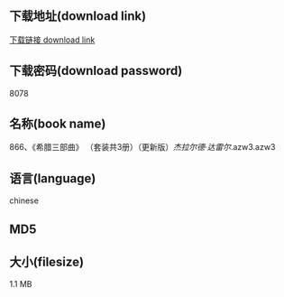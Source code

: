 ## 下载地址(download link)
[下载链接 download link](https://tutu365.netlify.app/?s=866%E3%80%81%E3%80%8A%E5%B8%8C%E8%85%8A%E4%B8%89%E9%83%A8%E6%9B%B2%E3%80%8B+%EF%BC%88%E5%A5%97%E8%A3%85%E5%85%B13%E5%86%8C%EF%BC%89%EF%BC%88%E6%9B%B4%E6%96%B0%E7%89%88%EF%BC%89_%E6%9D%B0%E6%8B%89%E5%B0%94%E5%BE%B7%C2%B7%E8%BE%BE%E9%9B%B7%E5%B0%94_.azw3)

## 下载密码(download password)
8078

## 名称(book name)
866、《希腊三部曲》 （套装共3册）（更新版）_杰拉尔德·达雷尔_.azw3.azw3

## 语言(language)
chinese

## MD5


## 大小(filesize)
1.1 MB
